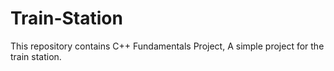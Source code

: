 # Train-Station
This repository contains C++ Fundamentals Project, A simple project for the train station.
